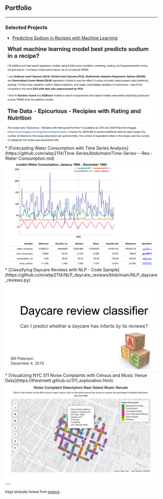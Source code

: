 ## Portfolio

---

### Selected Projects

* [Predicting Sodium in Recipes with Machine Learning](https://github.com/wbp2114/ML_recipe_sodium/blob/main/Predictive_Modeling---Recipe_Sodium.md)
<img src="images/ML thumbnail.png?raw=true"/>
* [Forecasting Water Consumption with Time Series Analysis](https://github.com/wbp2114/Time-Series/blob/main/Time-Series---Res.-Water-Consumption.md)
<img src="images/TS water thumbnail.png?raw=true"/>
* [Classifying Daycare Reviews with NLP - Code Sample](https://github.com/wbp2114/NLP_daycare_reviews/blob/main/NLP_daycare_reviews.py)
<img src="images/NLP daycare thumbnail.png?raw=true"/>
* [Visualizing NYC 311 Noise Complaints with Census and Music Venue Data](https://thestreett.github.io/311_exploration.html)
<img src="images/DV noise thumbnail.png?raw=true"/>
---
<p style="font-size:11px">Page template forked from <a href="https://github.com/evanca/quick-portfolio">evanca</a></p>
<!-- Remove above link if you don't want to attibute -->
